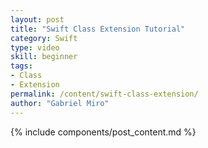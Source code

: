 ```yaml
---
layout: post
title: "Swift Class Extension Tutorial"
category: Swift
type: video
skill: beginner
tags:
- Class
- Extension
permalink: /content/swift-class-extension/
author: "Gabriel Miro"
---
```

{% include components/post_content.md %}
